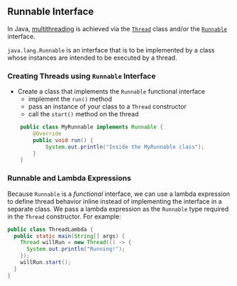 ## Runnable Interface

In Java, [multithreading](./Multithreading.md) is achieved via the [`Thread`](https://docs.oracle.com/javase/8/docs/api/java/lang/Thread.html) class and/or the [`Runnable`](https://docs.oracle.com/javase/8/docs/api/java/lang/Runnable.html) interface.

`java.lang.Runnable` is an interface that is to be implemented by a class whose instances are intended to be executed by a thread.


### Creating Threads using `Runnable` Interface

- Create a class that implements the `Runnable` functional interface
	* implement the `run()` method
	* pass an instance of your class to a `Thread` constructor
	* call the `start()` method on the thread
	
```java
	public class MyRunnable implements Runnable {
		@Override
		public void run() {
			System.out.println("Inside the MyRunnable class");
		}
	}
```

### Runnable and Lambda Expressions
Because `Runnable` is a *functional* interface, we can use a lambda expression to define thread behavior inline instead of implementing the interface in a separate class. We pass a lambda expression as the `Runnable` type required in the `Thread` constructor. For example:

```java
public class ThreadLambda {
  public static main(String[] args) {
    Thread willRun = new Thread(() -> {
	  System.out.println("Running!");
	});
	willRun.start();
  }
}
```
